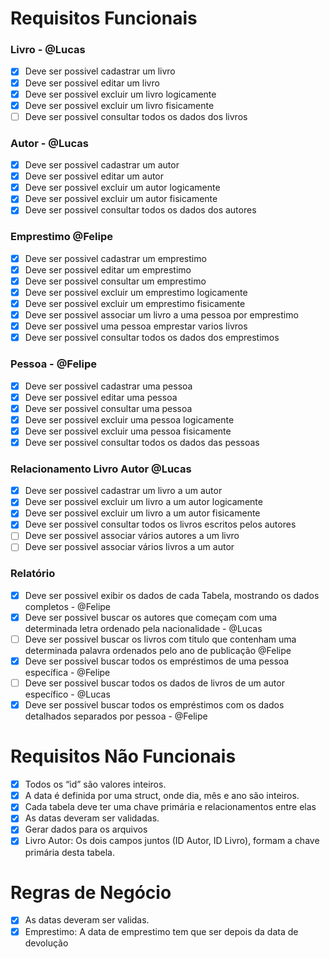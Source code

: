 # Requisitos Funcionais

### Livro - @Lucas

- [x] Deve ser possivel cadastrar um livro
- [x] Deve ser possivel editar um livro
- [x] Deve ser possivel excluir um livro logicamente
- [x] Deve ser possivel excluir um livro fisicamente
- [ ] Deve ser possivel consultar todos os dados dos livros

### Autor - @Lucas

- [x] Deve ser possivel cadastrar um autor
- [x] Deve ser possivel editar um autor
- [x] Deve ser possivel excluir um autor logicamente
- [x] Deve ser possivel excluir um autor fisicamente
- [x] Deve ser possivel consultar todos os dados dos autores

### Emprestimo @Felipe

- [x] Deve ser possivel cadastrar um emprestimo
- [x] Deve ser possivel editar um emprestimo
- [x] Deve ser possivel consultar um emprestimo
- [x] Deve ser possivel excluir um emprestimo logicamente
- [x] Deve ser possivel excluir um emprestimo fisicamente
- [x] Deve ser possivel associar um livro a uma pessoa por emprestimo
- [x] Deve ser possivel uma pessoa emprestar varios livros
- [x] Deve ser possivel consultar todos os dados dos emprestimos

### Pessoa - @Felipe

- [x] Deve ser possivel cadastrar uma pessoa
- [x] Deve ser possivel editar uma pessoa
- [x] Deve ser possivel consultar uma pessoa
- [x] Deve ser possivel excluir uma pessoa logicamente
- [x] Deve ser possivel excluir uma pessoa fisicamente
- [x] Deve ser possivel consultar todos os dados das pessoas

### Relacionamento Livro Autor @Lucas

- [x] Deve ser possivel cadastrar um livro a um autor
- [x] Deve ser possivel excluir um livro a um autor logicamente
- [x] Deve ser possivel excluir um livro a um autor fisicamente
- [x] Deve ser possivel consultar todos os livros escritos pelos autores
- [ ] Deve ser possivel associar vários autores a um livro
- [ ] Deve ser possivel associar vários livros a um autor

### Relatório

- [x] Deve ser possivel exibir os dados de cada Tabela, mostrando os dados completos - @Felipe
- [x] Deve ser possivel buscar os autores que começam com uma determinada letra ordenado pela nacionalidade - @Lucas
- [ ] Deve ser possivel buscar os livros com titulo que contenham uma determinada palavra ordenados pelo ano de publicação @Felipe
- [x] Deve ser possivel buscar todos os empréstimos de uma pessoa específica - @Felipe
- [ ] Deve ser possivel buscar todos os dados de livros de um autor específico - @Lucas
- [x] Deve ser possivel buscar todos os empréstimos com os dados detalhados separados por pessoa - @Felipe

# Requisitos Não Funcionais

- [x] Todos os “id” são valores inteiros.
- [x] A data é definida por uma struct, onde dia, mês e ano são inteiros.
- [x] Cada tabela deve ter uma chave primária e relacionamentos entre elas
- [x] As datas deveram ser validadas.
- [x] Gerar dados para os arquivos
- [x] Livro Autor: Os dois campos juntos (ID Autor, ID Livro), formam a chave primária desta tabela.

# Regras de Negócio

- [x] As datas deveram ser validas.
- [x] Emprestimo: A data de emprestimo tem que ser depois da data de devolução
